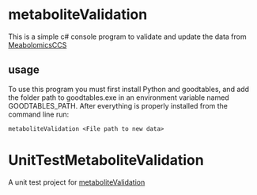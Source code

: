 # metaboliteValidation
This is a simple c# console program to validate and update the data from [MeabolomicsCCS](https://github.com/PNNL-Comp-Mass-Spec/MetabolomicsCCS)

## usage
To use this program you must first install Python and goodtables, and add the folder path to goodtables.exe in an environment variable named GOODTABLES_PATH.
After everything is properly installed from the command line run:

```
metaboliteValidation <File path to new data>
```

# UnitTestMetaboliteValidation
A unit test project for [metaboliteValidation](https://github.com/PNNL-Comp-Mass-Spec/metaboliteValidation)
